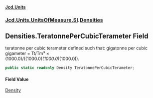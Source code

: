 #### [Jcd.Units](index.md 'index')
### [Jcd.Units.UnitsOfMeasure.SI](Jcd.Units.UnitsOfMeasure.SI.md 'Jcd.Units.UnitsOfMeasure.SI').[Densities](Densities.md 'Jcd.Units.UnitsOfMeasure.SI.Densities')

## Densities.TeratonnePerCubicTerameter Field

teratonne per cubic terameter defined such that: gigatonne per cubic gigameter = Tt/Tm³ ×  
(1000.0)/((1000.0)*(1000.0)*(1000.0)).

```csharp
public static readonly Density TeratonnePerCubicTerameter;
```

#### Field Value
[Density](Density.md 'Jcd.Units.UnitTypes.Density')